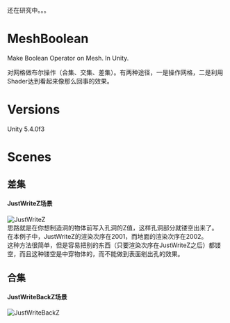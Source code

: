还在研究中。。。

# MeshBoolean
Make Boolean Operator on Mesh. In Unity.

对网格做布尔操作（合集、交集、差集）。有两种途径，一是操作网格，二是利用Shader达到看起来像那么回事的效果。

# Versions
Unity 5.4.0f3

# Scenes
## 差集
#### JustWriteZ场景
![JustWriteZ](https://github.com/KaimaChen/MeshBoolean/blob/master/Blog/JustWriteZ.PNG)  
思路就是在你想制造洞的物体前写入孔洞的Z值，这样孔洞部分就镂空出来了。  
在本例子中，JustWriteZ的渲染次序在2001，而地面的渲染次序在2002。  
这种方法很简单，但是容易把别的东西（只要渲染次序在JustWriteZ之后）都镂空，而且这种镂空是中穿物体的，而不能做到表面剜出孔的效果。  

## 合集
#### JustWriteBackZ场景
![JustWriteBackZ](https://github.com/KaimaChen/MeshBoolean/blob/master/Blog/JustWriteBackZ.PNG)  